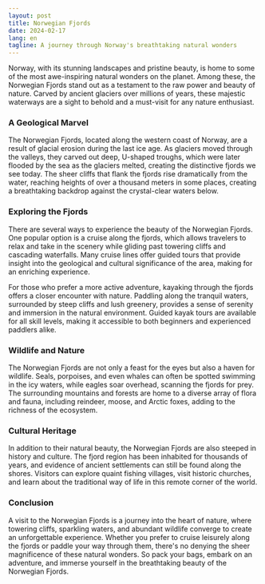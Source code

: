 ```yaml
---
layout: post
title: Norwegian Fjords
date: 2024-02-17
lang: en
tagline: A journey through Norway's breathtaking natural wonders
---
```


Norway, with its stunning landscapes and pristine beauty, is home to some of the most awe-inspiring natural wonders on the planet. Among these, the Norwegian Fjords stand out as a testament to the raw power and beauty of nature. Carved by ancient glaciers over millions of years, these majestic waterways are a sight to behold and a must-visit for any nature enthusiast.

### A Geological Marvel

The Norwegian Fjords, located along the western coast of Norway, are a result of glacial erosion during the last ice age. As glaciers moved through the valleys, they carved out deep, U-shaped troughs, which were later flooded by the sea as the glaciers melted, creating the distinctive fjords we see today. The sheer cliffs that flank the fjords rise dramatically from the water, reaching heights of over a thousand meters in some places, creating a breathtaking backdrop against the crystal-clear waters below.

### Exploring the Fjords

There are several ways to experience the beauty of the Norwegian Fjords. One popular option is a cruise along the fjords, which allows travelers to relax and take in the scenery while gliding past towering cliffs and cascading waterfalls. Many cruise lines offer guided tours that provide insight into the geological and cultural significance of the area, making for an enriching experience.

For those who prefer a more active adventure, kayaking through the fjords offers a closer encounter with nature. Paddling along the tranquil waters, surrounded by steep cliffs and lush greenery, provides a sense of serenity and immersion in the natural environment. Guided kayak tours are available for all skill levels, making it accessible to both beginners and experienced paddlers alike.

### Wildlife and Nature

The Norwegian Fjords are not only a feast for the eyes but also a haven for wildlife. Seals, porpoises, and even whales can often be spotted swimming in the icy waters, while eagles soar overhead, scanning the fjords for prey. The surrounding mountains and forests are home to a diverse array of flora and fauna, including reindeer, moose, and Arctic foxes, adding to the richness of the ecosystem.

### Cultural Heritage

In addition to their natural beauty, the Norwegian Fjords are also steeped in history and culture. The fjord region has been inhabited for thousands of years, and evidence of ancient settlements can still be found along the shores. Visitors can explore quaint fishing villages, visit historic churches, and learn about the traditional way of life in this remote corner of the world.

### Conclusion

A visit to the Norwegian Fjords is a journey into the heart of nature, where towering cliffs, sparkling waters, and abundant wildlife converge to create an unforgettable experience. Whether you prefer to cruise leisurely along the fjords or paddle your way through them, there's no denying the sheer magnificence of these natural wonders. So pack your bags, embark on an adventure, and immerse yourself in the breathtaking beauty of the Norwegian Fjords.
